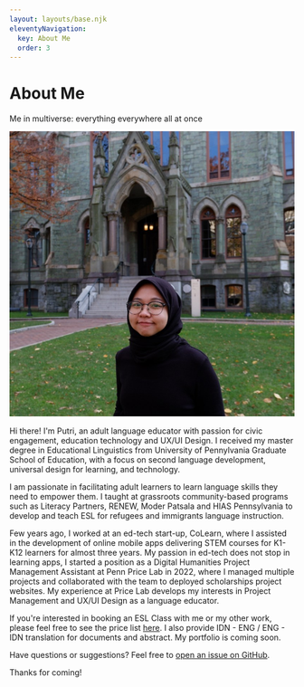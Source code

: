 ```yaml
---
layout: layouts/base.njk
eleventyNavigation:
  key: About Me
  order: 3
---
```

# About Me

Me in multiverse: everything everywhere all at once


![Image of Putri Agustinos](/public/img/putri.png)

Hi there! I'm Putri, an adult language educator with passion for civic engagement, education technology and UX/UI Design. I received my master degree in Educational Linguistics from University of Pennylvania Graduate School of Education, with a focus on second language development, universal design for learning, and technology.

I am passionate in facilitating adult learners to learn language skills they need to empower them. I taught at grassroots community-based programs such as Literacy Partners, RENEW, Moder Patsala and HIAS Pennsylvania to develop and teach ESL for refugees and immigrants language instruction. 

Few years ago, I worked at an ed-tech start-up, CoLearn, where I assisted in the development of online mobile apps delivering STEM courses for K1-K12 learners for almost three years. My passion in ed-tech does not stop in learning apps, I started a position as a Digital Humanities Project Management Assistant at Penn Price Lab in 2022, where I managed multiple projects and collaborated with the team to deployed scholarships project websites. My experience at Price Lab develops my interests in Project Management and UX/UI Design as a language educator.

If you're interested in booking an ESL Class with me or my other work, please feel free to see the price list [here](http://putriagustinos.com/). I also provide IDN - ENG / ENG - IDN translation for documents and abstract. My portfolio is coming soon.

Have questions or suggestions? Feel free to [open an issue on GitHub](https://github.com/agustinosputri).

Thanks for coming!